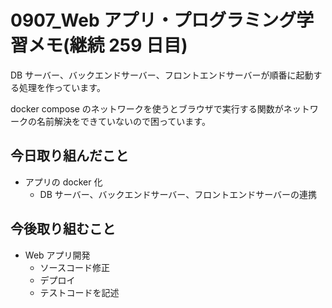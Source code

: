 # 0907_Web アプリ・プログラミング学習メモ(継続 259 日目)

DB サーバー、バックエンドサーバー、フロントエンドサーバーが順番に起動する処理を作っています。

docker compose のネットワークを使うとブラウザで実行する関数がネットワークの名前解決をできていないので困っています。

## 今日取り組んだこと

- アプリの docker 化
  - DB サーバー、バックエンドサーバー、フロントエンドサーバーの連携

## 今後取り組むこと

- Web アプリ開発
  - ソースコード修正
  - デプロイ
  - テストコードを記述
